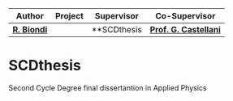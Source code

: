 | **Author**  | **Project** |  **Supervisor** | **Co-Supervisor** |
|:------------:|:-----------:|:-----------------:|:-----------:|
| [**R. Biondi**](https://github.com/RiccardoBiondi) | | **SCDthesis| [**Prof. G. Castellani**](https://www.unibo.it/sitoweb/gastone.castellani) |[**Dr. N. Curti**](https://github.com/Nico-Curti) |

# SCDthesis
Second Cycle Degree final dissertantion in Applied Physics
